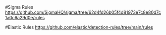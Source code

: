 #Sigma Rules
https://github.com/SigmaHQ/sigma/tree/62d4fd26b05f4d81973e7c8e80d7c1a0c6a29d0e/rules

#Elastic Rules
https://github.com/elastic/detection-rules/tree/main/rules
